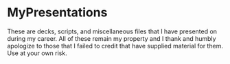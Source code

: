 # MyPresentations
These are decks, scripts, and miscellaneous files that I have presented on during my career. All of these remain my property and I thank and humbly apologize to those that I failed to credit that have supplied material for them.
Use at your own risk.
